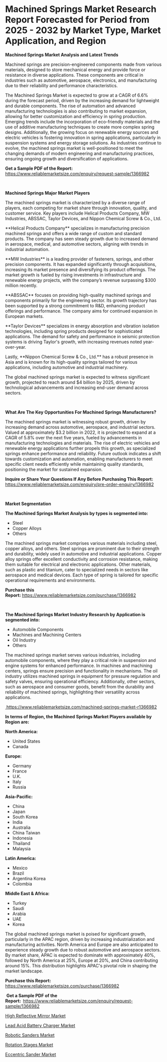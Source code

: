 <p><h1>Machined Springs Market Research Report Forecasted for Period from 2025 -  2032 by Market Type, Market Application, and Region</h1></p><p><strong>Machined Springs Market Analysis and Latest Trends</strong></p>
<p><p>Machined springs are precision-engineered components made from various materials, designed to store mechanical energy and provide force or resistance in diverse applications. These components are critical in industries such as automotive, aerospace, electronics, and manufacturing due to their reliability and performance characteristics.</p><p>The Machined Springs Market is expected to grow at a CAGR of 6.6% during the forecast period, driven by the increasing demand for lightweight and durable components. The rise of automation and advanced manufacturing technologies is also contributing to market expansion, allowing for better customization and efficiency in spring production. Emerging trends include the incorporation of eco-friendly materials and the use of additive manufacturing techniques to create more complex spring designs. Additionally, the growing focus on renewable energy sources and electric vehicles is fostering innovation in spring applications, particularly in suspension systems and energy storage solutions. As industries continue to evolve, the machined springs market is well-positioned to meet the changing demands of modern engineering and manufacturing practices, ensuring ongoing growth and diversification of applications.</p></p>
<p><strong>Get a Sample PDF of the Report:&nbsp;</strong> <a href="https://www.reliablemarketsize.com/enquiry/request-sample/1366982?utm_campaign=3185&utm_medium=2&utm_source=Github&utm_content=ia&utm_term=22032025&utm_id=machined-springs">https://www.reliablemarketsize.com/enquiry/request-sample/1366982</a></p>
<p>&nbsp;</p>
<p><strong>Machined Springs Major Market Players</strong></p>
<p><p>The machined springs market is characterized by a diverse range of players, each competing for market share through innovation, quality, and customer service. Key players include Helical Products Company, MW Industries, ABSSAC, Taylor Devices, and Nippon Chemical Screw & Co., Ltd. </p><p>**Helical Products Company** specializes in manufacturing precision machined springs and offers a wide range of custom and standard products. The company has seen steady growth due to increased demand in aerospace, medical, and automotive sectors, aligning with trends in industrial automation. </p><p>**MW Industries** is a leading provider of fasteners, springs, and other precision components. It has expanded significantly through acquisitions, increasing its market presence and diversifying its product offerings. The market growth is fueled by rising investments in infrastructure and renewable energy projects, with the company’s revenue surpassing $300 million recently.</p><p>**ABSSAC** focuses on providing high-quality machined springs and components primarily for the engineering sector. Its growth trajectory has been supported by a strong commitment to R&D, enhancing product offerings and performance. The company aims for continued expansion in European markets.</p><p>**Taylor Devices** specializes in energy absorption and vibration isolation technologies, including spring products designed for sophisticated applications. The demand for safety and performance in seismic protection systems is driving Taylor's growth, with increasing revenues noted year-over-year.</p><p>Lastly, **Nippon Chemical Screw & Co., Ltd.** has a robust presence in Asia and is known for its high-quality springs tailored for various applications, including automotive and industrial machinery. </p><p>The global machined springs market is expected to witness significant growth, projected to reach around $4 billion by 2025, driven by technological advancements and increasing end-user demand across sectors.</p></p>
<p>&nbsp;</p>
<p><strong>What Are The Key Opportunities For Machined Springs Manufacturers?</strong></p>
<p><p>The machined springs market is witnessing robust growth, driven by increasing demand across automotive, aerospace, and industrial sectors. Valued at approximately $3.2 billion in 2022, it is projected to expand at a CAGR of 5.8% over the next five years, fueled by advancements in manufacturing technologies and materials. The rise of electric vehicles and renewable energy applications further propels this growth, as specialized springs enhance performance and reliability. Future outlook indicates a shift towards customization and automation, enabling manufacturers to meet specific client needs efficiently while maintaining quality standards, positioning the market for sustained expansion.</p></p>
<p><strong>Inquire or Share Your Questions If Any Before Purchasing This Report:</strong> <a href="https://www.reliablemarketsize.com/enquiry/pre-order-enquiry/1366982?utm_campaign=3185&utm_medium=2&utm_source=Github&utm_content=ia&utm_term=22032025&utm_id=machined-springs">https://www.reliablemarketsize.com/enquiry/pre-order-enquiry/1366982</a></p>
<p>&nbsp;</p>
<p><strong>Market Segmentation</strong></p>
<p><strong>The Machined Springs Market Analysis by types is segmented into:</strong></p>
<p><ul><li>Steel</li><li>Copper Alloys</li><li>Others</li></ul></p>
<p><p>The machined springs market comprises various materials including steel, copper alloys, and others. Steel springs are prominent due to their strength and durability, widely used in automotive and industrial applications. Copper alloy springs offer excellent conductivity and corrosion resistance, making them suitable for electrical and electronic applications. Other materials, such as plastic and titanium, cater to specialized needs in sectors like aerospace and medical devices. Each type of spring is tailored for specific operational requirements and environments.</p></p>
<p><strong>Purchase this Report:&nbsp;</strong><a href="https://www.reliablemarketsize.com/purchase/1366982?utm_campaign=3185&utm_medium=2&utm_source=Github&utm_content=ia&utm_term=22032025&utm_id=machined-springs">https://www.reliablemarketsize.com/purchase/1366982</a></p>
<p>&nbsp;</p>
<p><strong>The Machined Springs Market Industry Research by Application is segmented into:</strong></p>
<p><ul><li>Automobile Components</li><li>Machines and Machining Centers</li><li>Oil Industry</li><li>Others</li></ul></p>
<p><p>The machined springs market serves various industries, including automobile components, where they play a critical role in suspension and engine systems for enhanced performance. In machines and machining centers, springs ensure precision and functionality in mechanisms. The oil industry utilizes machined springs in equipment for pressure regulation and safety valves, ensuring operational efficiency. Additionally, other sectors, such as aerospace and consumer goods, benefit from the durability and reliability of machined springs, highlighting their versatility across applications.</p></p>
<p><a href="https://www.reliablemarketsize.com/machined-springs-market-r1366982?utm_campaign=3185&utm_medium=2&utm_source=Github&utm_content=ia&utm_term=22032025&utm_id=machined-springs">&nbsp;https://www.reliablemarketsize.com/machined-springs-market-r1366982</a></p>
<p><strong>In terms of Region, the Machined Springs Market Players available by Region are:</strong></p>
<p>
    <p> <strong> North America: </strong>
        <ul>
            <li>United States</li>
            <li>Canada</li>
        </ul>
        </p> 
    <p> <strong> Europe: </strong>
        <ul>
            <li>Germany</li>
            <li>France</li>
            <li>U.K.</li>
            <li>Italy</li>
            <li>Russia</li>
        </ul>
        </p> 
    <p> <strong> Asia-Pacific: </strong>
        <ul>
            <li>China</li>
            <li>Japan</li>
            <li>South Korea</li>
            <li>India</li>
            <li>Australia</li>
            <li>China Taiwan</li>
            <li>Indonesia</li>
            <li>Thailand</li>
            <li>Malaysia</li>
        </ul>
        </p> 
    <p> <strong> Latin America: </strong>
        <ul>
            <li>Mexico</li>
            <li>Brazil</li>
            <li>Argentina Korea</li>
            <li>Colombia</li>
        </ul>
        </p> 
    <p> <strong> Middle East & Africa: </strong>
        <ul>
            <li>Turkey</li>
            <li>Saudi</li>
            <li>Arabia</li>
            <li>UAE</li>
            <li>Korea</li>
        </ul>
    </p>
    </p>
<p><p>The global machined springs market is poised for significant growth, particularly in the APAC region, driven by increasing industrialization and manufacturing activities. North America and Europe are also anticipated to experience steady growth due to robust automotive and aerospace sectors. By market share, APAC is expected to dominate with approximately 40%, followed by North America at 25%, Europe at 20%, and China contributing around 15%. This distribution highlights APAC's pivotal role in shaping the market landscape.</p></p>
<p><strong>Purchase this Report: </strong><a href="https://www.reliablemarketsize.com/purchase/1366982?utm_campaign=3185&utm_medium=2&utm_source=Github&utm_content=ia&utm_term=22032025&utm_id=machined-springs">https://www.reliablemarketsize.com/purchase/1366982</a></p>
<p>&nbsp;<strong>Get a Sample PDF of the Report:&nbsp;&nbsp;</strong><a href="https://www.reliablemarketsize.com/enquiry/request-sample/1366982?utm_campaign=3185&utm_medium=2&utm_source=Github&utm_content=ia&utm_term=22032025&utm_id=machined-springs">https://www.reliablemarketsize.com/enquiry/request-sample/1366982</a></p>
<p><strong></strong></p>
<p><p><a href="https://www.linkedin.com/pulse/estimating-size-high-reflective-mirror-market-current-cagr-wa3re?utm_campaign=3185&utm_medium=2&utm_source=Github&utm_content=ia&utm_term=22032025&utm_id=machined-springs">High Reflective Mirror Market</a></p><p><a href="https://www.linkedin.com/pulse/lead-acid-battery-charger-market-report-projected-54-cagr-demoe?utm_campaign=3185&utm_medium=2&utm_source=Github&utm_content=ia&utm_term=22032025&utm_id=machined-springs">Lead Acid Battery Charger Market</a></p><p><a href="https://www.linkedin.com/pulse/robotic-sanders-market-analysis-featuringgrowth-andindustry-zr2fe?utm_campaign=3185&utm_medium=2&utm_source=Github&utm_content=ia&utm_term=22032025&utm_id=machined-springs">Robotic Sanders Market</a></p><p><a href="https://www.linkedin.com/pulse/comprehensive-evaluation-rotation-stages-market-size-anticipating-citbe?utm_campaign=3185&utm_medium=2&utm_source=Github&utm_content=ia&utm_term=22032025&utm_id=machined-springs">Rotation Stages Market</a></p><p><a href="https://www.linkedin.com/pulse/global-eccentric-sander-market-forecast-2025-2032-jaeoe?utm_campaign=3185&utm_medium=2&utm_source=Github&utm_content=ia&utm_term=22032025&utm_id=machined-springs">Eccentric Sander Market</a></p></p>